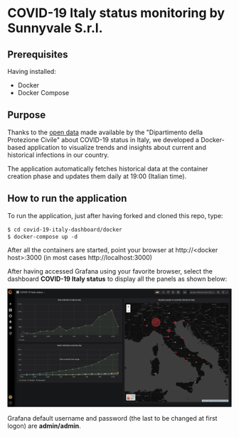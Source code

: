 # COVID-19 Italy status monitoring by Sunnyvale S.r.l.

## Prerequisites

Having installed:
- Docker
- Docker Compose 

## Purpose

Thanks to the [open data](https://github.com/pcm-dpc/COVID-19) made available by the "Dipartimento della Protezione Civile" about COVID-19 status in Italy, we developed a Docker-based application to visualize trends and insights about current and historical infections in our country.

The application automatically fetches historical  data at the container creation phase and updates them daily at 19:00 (Italian time).

## How to run the application

To run the application, just after having forked and cloned this repo, type:

```console
$ cd covid-19-italy-dashboard/docker
$ docker-compose up -d
```

After all the containers are started, point your browser at http://\<docker host\>:3000 (in most cases http://localhost:3000)

After having accessed Grafana using your favorite browser, select the dashboard **COVID-19 Italy status** to display all the panels as shown below:

![alt](img/home.png)

Grafana default username and password (the last to be changed at first logon) are **admin/admin**.
